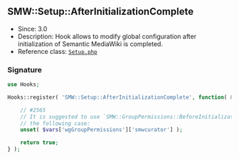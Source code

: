 ## SMW::Setup::AfterInitializationComplete

* Since: 3.0
* Description: Hook allows to modify global configuration after initialization of Semantic MediaWiki is completed.
* Reference class: [`Setup.php`][Setup.php]

### Signature

```php
use Hooks;

Hooks::register( 'SMW::Setup::AfterInitializationComplete', function( &$vars ) {

	// #2565
	// It is suggested to use `SMW::GroupPermissions::BeforeInitializationComplete` for
	// the following case:
	unset( $vars['wgGroupPermissions']['smwcurator'] );

	return true;
} );
```

[Setup.php]:https://github.com/SemanticMediaWiki/SemanticMediaWiki/blob/master/includes/Setup.php
